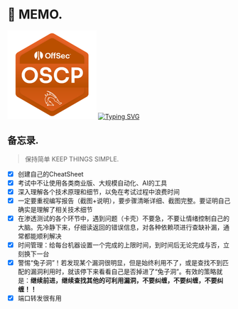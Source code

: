 # 📝 MEMO.
<p>
  <img width="200" src="https://github.com/golDen-Scale/for-OSCP/blob/main/OSCP.png" />  
  <a href="https://git.io/typing-svg"><img src="https://readme-typing-svg.demolab.com?font=Orbitron&weight=700&size=30&pause=500&color=E2580C&center=true&vCenter=true&width=435&lines=Try+Harder+!" alt="Typing SVG" /></a>
</p>


## 备忘录.

> 保持简单 KEEP THINGS SIMPLE.

* [x] 创建自己的CheatSheet
* [x] 考试中不让使用各类商业版、大规模自动化、AI的工具
* [x] 深入理解各个技术原理和细节，以免在考试过程中浪费时间
* [x] 一定要重视编写报告（截图+说明），要步骤清晰详细、截图完整。要证明自己确实是理解了相关技术细节
* [x] 在渗透测试的各个环节中，遇到问题（卡壳）不要急，不要让情绪控制自己的大脑。先冷静下来，仔细读返回的错误信息，对各种依赖项进行查缺补漏，通常都能顺利解决
* [x] 时间管理：给每台机器设置一个完成的上限时间，到时间后无论完成与否，立刻换下一台
* [x] 警惕“兔子洞”！若发现某个漏洞很明显，但是始终利用不了，或是查找不到匹配的漏洞利用时，就该停下来看看自己是否掉进了“兔子洞”。有效的策略就是：**继续前进，继续查找其他的可利用漏洞，不要纠缠，不要纠缠，不要纠缠！！**
* [x] 端口转发很有用
